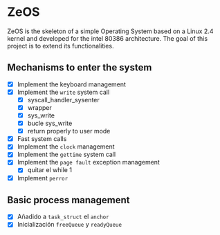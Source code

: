 # ZeOS

ZeOS is the skeleton of a simple Operating System based on a Linux 2.4
kernel and developed for the intel 80386 architecture. The goal of
this project is to extend its functionalities.

## Mechanisms to enter the system

- [x] Implement the keyboard management
- [x] Implement the `write` system call
    - [x] syscall_handler_sysenter
    - [x] wrapper
    - [x] sys_write
    - [x] bucle sys_write
    - [x] return properly to user mode
- [x] Fast system calls
- [x] Implement the `clock` management
- [x] Implement the `gettime` system call
- [x] Implement the `page fault` exception management
    - [x] quitar el while 1
- [x] Implement `perror`

## Basic process management

- [x] Añadido a `task_struct` el `anchor`
- [x] Inicialización `freeQueue` y `readyQueue`
